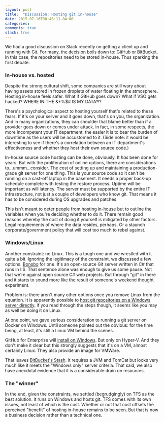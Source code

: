 ```yaml
---
layout: post
title:  "Discussion: Hosting git in-house"
date: 2015-07-16T08:46:11-04:00
categories: 
comments: true
slack: true
---
```


We had a good discussion on Slack recently on getting a client up and running with Git. For many, the decision boils down to: GitHub or BitBucket. In this case, the repositories need to be stored in-house. Thus sparking the first debate.

### In-house vs. hosted

Despite the strong cultural shift, some companies are still wary about having assets stored in frozen droplets of water floating in the atmosphere. Hosting in-house feels safer. What if GitHub goes down? What if VSO gets hacked? WHERE IN THE &*%$# IS MY DATA?!?

There's a psychological aspect to hosting yourself that's related to these fears. If it's on your server and it goes down, that's on you, the organization. And in many organizations, they can shoulder that blame better than if a provider goes down or comes under attack. In fact, in some respects, the more incompetent your IT department, the easier it is to bear the burden of downtime as the users will be accustomed to it. (Side note: it would be interesting to see if there's a correlation between an IT department's effectiveness and whether they host their own source code.)

In-house source code hosting can be done, obviously. It *has* been done for years. But with the proliferation of online options, there are considerations to...ummm...consider. The cost of setting up and maintaining a production-grade git server for one thing. This is your source code so it can't be running on a cast-off laptop in the basement. It needs a proper back-up schedule complete with testing the restore process. Uptime will be important as will latency. The server must be supported by the entire IT infrastructure, not just a couple of developers who know git. That means it has to be considered during OS upgrades and patches.

This isn't meant to deter people from hosting in-house but to outline the variables when you're deciding whether to do it. There remain good reasons whereby the cost of doing it yourself is mitigated by other factors. Legal requirements of where the data resides, perhaps. Or a staunch corporate/government policy that will cost too much to rebel against.

### Windows/Linux

Another constraint: no Linux. This is a tough one and we wrestled with it quite a bit. Ignoring the legitimacy of the constraint, we discussed a few options. [Bonobo](https://bonobogitserver.com/) for one. It's an open-source Git server written in C# that runs in IIS. That sentence alone was enough to give us some pause. Not that we're against open source C# web projects. But through "git" in there and it starts to sound more like the result of someone's weekend thought experiment.

Problem is: there aren't many other options once you remove Linux from the equation. It is apparently possible to [host git repositories on a Windows server directly](http://blog.chronosinteractive.com/posts/using-windows-server-host-git-repository). If you read through the steps though, it seems like you may as well be doing it on Linux.

At one point, we gave serious consideration to running a git server on Docker on Windows. Until someone pointed out the obvious: for the time being, at least, it's still a Linux VM behind the scenes.

GitHub for Enterprise will [install on Windows](https://help.github.com/enterprise/2.2/admin/guides/installation/installing-github-enterprise-on-hyper-v/). But only on Hyper-V. And they don't make it clear but this strongly suggests that it's on a VM, almost certainly Linux. They also provide an image for VMWare.

That leaves [BitBucket's Stash](https://www.atlassian.com/software/stash/). It requires a JVM and TomCat but looks very much like it meets the "Windows only" server criteria. That said, we also have anecdotal evidence that it is a considerable drain on resources.

### The "winner"

In the end, given the constraints, we settled (begrudgingly) on TFS as the best solution. It runs on Windows and hosts git. TFS comes with its own issues, not least of which is the cost. Whether or not that cost offsets the perceived "benefit" of hosting in-house remains to be seen. But that is now a business decision rather than a technical one.